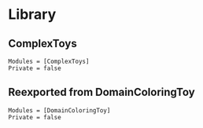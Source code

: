 # Library

## ComplexToys

```@autodocs
Modules = [ComplexToys]
Private = false
```

## Reexported from DomainColoringToy

```@autodocs
Modules = [DomainColoringToy]
Private = false
```
